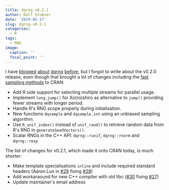 ```yaml
---
title: dqrng v0.2.1
author: Ralf Stubner
date: '2019-05-17'
slug: dqrng-v0-2-1
categories:
  - R
tags:
  - RNG
image:
  caption: ''
  focal_point: ''
---
```


I have [blogged](https://blog.daqana.com/en/fast-random-numbers-for-r-with-dqrng/)
[about](https://blog.daqana.com/en/first-cran-release-for-dqrng/)
[dqrng](https://blog.daqana.com/en/dqrng-v0-0-5-new-and-updated-rngs/)
[before](https://blog.daqana.com/en/dqrng-v0-1-0-breaking-changes-2/), but I
forgot to write about the v0.2.0 release, even though that brought a lot of
changes including the 
[fast sampling methods](https://blog.daqana.com/en/fast-sampling-support-in-dqrng/)
to CRAN:

* Add R side support for selecting multiple streams for parallel usage.
* Implement `long_jump()` for Xo(ro)shiro as alternative to `jump()`
  providing fewer streams with longer period.
* Handle R's RNG scope properly during initialisation.
* New functions `dqsample` and `dqsample.int` using an unbiased sampling
  algorithm.
* Use `R_unif_index()` instead of `unif_rand()` to retrieve random data
  from R's RNG in `generateSeedVectors()`.
* Scalar RNGs in the C++ API: `dqrng::runif`, `dqrng::rnorm` and `dqrng::rexp`

The list of changes for v0.2.1, which made it onto CRAN today, is much shorter:

* Make template specialisations `inline` and include required standard headers (Aaron Lun in [#29](https://github.com/daqana/dqrng/pull/29) fixing [#28](https://github.com/daqana/dqrng/issues/28))
* Add workaraound for new C++ compiler with old libc ([#30](https://github.com/daqana/dqrng/pull/30) fixing [#27](https://github.com/daqana/dqrng/issues/27))
* Update maintainer's email address
